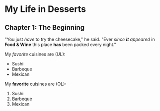 # My Life in Desserts

## Chapter 1: The Beginning

"You just *have* to try the cheesecake," he said. "Ever *since **it** appeared* in
**Food & Wine** this place **has** been packed every night."

My *favorite* cuisines are (UL):

* Sushi
* Barbeque
* Mexican

My **favorite** cuisines are (OL):

1. Sushi
2. Barbeque
3. Mexican
